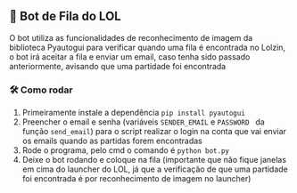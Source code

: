 ## 🤖 Bot de Fila do LOL
O bot utiliza as funcionalidades de reconhecimento de imagem da biblioteca Pyautogui para verificar quando uma fila é encontrada no Lolzin, o bot irá aceitar a fila e 
enviar um email, caso tenha sido passado anteriormente, avisando que uma partidade foi encontrada

### 🛠 Como rodar 
1. Primeiramente instale a dependência ```pip install pyautogui```
2. Preencher o email e senha (variáveis ```SENDER_EMAIL``` e ```PASSWORD ``` da função ```send_email```) para o script realizar o login na conta que vai enviar os emails 
  quando as partidas forem encontradas
3. Rode o programa, pelo cmd o comando é ```python bot.py```
4. Deixe o bot rodando e coloque na fila (importante que não fique janelas em cima do launcher do LOL, já que a verificação de que uma partidade foi encontrada é por 
reconhecimento de imagem no launcher)
